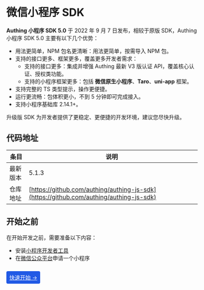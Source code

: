 # 微信小程序 SDK

**Authing 小程序 SDK 5.0** 于 2022 年 9 月 7 日发布，相较于原版 SDK，Authing 小程序 SDK 5.0 主要有以下几个优势：

- 用法更简单，NPM 包名更清晰：用法更简单，按需导入 NPM 包。
- 支持的接口更多、框架更多，覆盖更多开发者需求：
  - 支持的接口更多：集成并增强 Authing 最新 V3 版认证 API，覆盖核心认证、授权类功能。
  - 支持的小程序框架更多：包括 **微信原生小程序**、**Taro**、**uni-app** 框架。
- 支持完整的 TS 类型提示，操作更便捷。
- 运行更流畅：包体积更小，不到 5 分钟即可完成接入。
- 支持小程序基础库 2.14.1+。

升级版 SDK 为开发者提供了更稳定、更便捷的开发环境，建议您尽快升级。

## 代码地址

|条目|说明|
|-----|----|
|最新版本|5.1.3|
|仓库地址|[https://github.com/authing/authing-js-sdk](https://github.com/authing/authing-js-sdk)|

## 开始之前

在开始开发之前，需要准备以下内容：

- 安装[小程序开发者工具](https://developers.weixin.qq.com/miniprogram/dev/devtools/download.html)
- 在[微信公众平台](https://mp.weixin.qq.com/)申请一个小程序

<br>

<span style="background-color: #215ae5; a:link:color:#FFF; padding:8px; border-radius: 4px;">
  <a href="./quick.html" style="color:#FFF;">快速开始 →</a>
</span>
